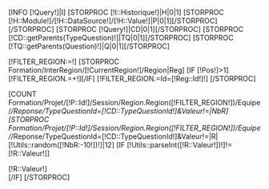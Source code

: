 [INFO [!Query!]|I]
[STORPROC [!I::Historique!]|H|0|1]
[STORPROC [!H::Module!]/[!H::DataSource!]/[!H::Value!]|P|0|1][/STORPROC]
[/STORPROC]
[STORPROC [!Query!]|CD|0|1][/STORPROC]
[STORPROC [!CD::getParents(TypeQuestion)!]|TQ|0|1][/STORPROC]
[STORPROC [!TQ::getParents(Question)!]|Q|0|1][/STORPROC]

[!FILTER_REGION:=!]
[STORPROC Formation/InterRegion/[!CurrentRegion!]/Region|Reg]
[IF [!Pos!]>1][!FILTER_REGION.=+!][/IF]
[!FILTER_REGION.=Id=[!Reg::Id!]!]
[/STORPROC]

[COUNT Formation/Projet/[!P::Id!]/Session/Region.Region([!FILTER_REGION!])/Equipe/*/Reponse/TypeQuestionId=[!CD::TypeQuestionId!]&Valeur!=|NbR]
[STORPROC Formation/Projet/[!P::Id!]/Session/Region.Region([!FILTER_REGION!])/Equipe/*/Reponse/TypeQuestionId=[!CD::TypeQuestionId!]&Valeur!=|R|[!Utils::random([!NbR:-10!])!]|12]
    [IF [!Utils::parseInt([!R::Valeur!])!]!=[!R::Valeur!]]
    <div class="well">
        [!R::Valeur!]
    </div>
    [/IF]
[/STORPROC]